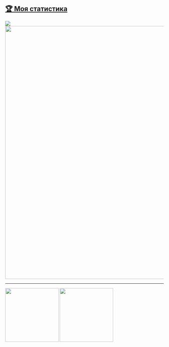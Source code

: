 <a href="https://github.com/ryo-ma/github-profile-trophy"><h2>🏆 Моя статистика</h2></a><img src="https://komarev.com/ghpvc/?username=BuninSil&color=blueviolet&style=flat-square"/>
<a href="https://github.com/ryo-ma/github-profile-trophy">
  <img width=800 src="https://github-profile-trophy.vercel.app/?username=BuninSil&theme=radical&column=9&theme=gruvbox&no-frame=true"/>
</a>


---

<div>
  <img height="170" align="left" src="https://github-readme-stats.vercel.app/api?username=BuninSil&theme=radical&count_private=true&include_all_commits=true&hide_border=true" />
  <img height="170" src="https://github-readme-stats.vercel.app/api/top-langs/?username=BuninSil&layout=compact&theme=radical&hide_border=true" />
</div>

